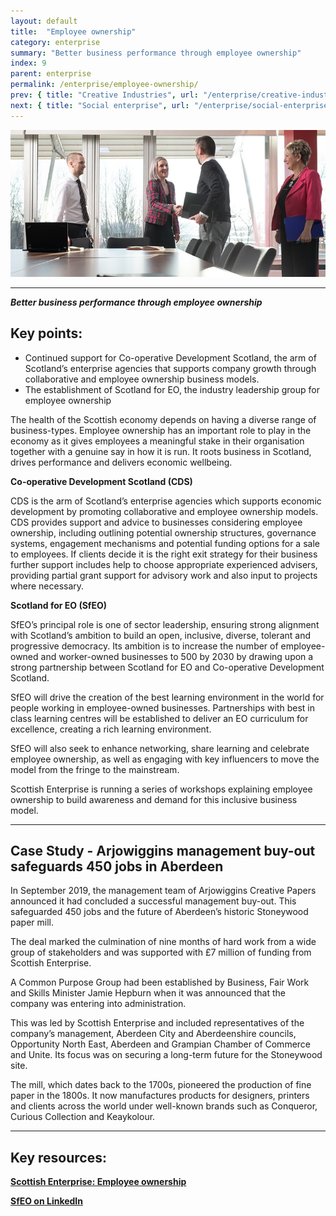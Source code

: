 ```yaml
---
layout: default
title:  "Employee ownership"
category: enterprise
summary: "Better business performance through employee ownership"
index: 9
parent: enterprise
permalink: /enterprise/employee-ownership/
prev: { title: "Creative Industries", url: "/enterprise/creative-industries/" }
next: { title: "Social enterprise", url: "/enterprise/social-enterprise/" }
---
```

![A photograph of people meeting in a board room](/assets/images/pageimages/Enterprise.13.jpg)

---
***Better business performance through employee ownership***

## Key points:

- Continued support for Co-operative Development Scotland, the arm of Scotland’s enterprise agencies that supports company growth through collaborative and employee ownership business models.
- The establishment of Scotland for EO, the industry leadership group for employee ownership

The health of the Scottish economy depends on having a diverse range of business-types.  Employee ownership has an important role to play in the economy as it gives employees a meaningful stake in their organisation together with a genuine say in how it is run. It roots business in Scotland, drives performance and delivers economic wellbeing.  

**Co-operative Development Scotland (CDS)**

CDS is the arm of Scotland’s enterprise agencies which supports economic development by promoting collaborative and employee ownership models.  CDS provides support and advice to businesses considering employee ownership, including outlining potential ownership structures, governance systems, engagement mechanisms and potential funding options for a sale to employees. If clients decide it is the right exit strategy for their business further support includes help to choose appropriate experienced advisers, providing partial grant support for advisory work and also input to projects where necessary.

**Scotland for EO (SfEO)**

SfEO’s principal role is one of sector leadership, ensuring strong alignment with Scotland’s ambition to build an open, inclusive, diverse, tolerant and progressive democracy. Its ambition is to increase the number of employee-owned and worker-owned businesses to 500 by 2030 by drawing upon a strong partnership between Scotland for EO and Co-operative Development Scotland.

SfEO will drive the creation of the best learning environment in the world for people working in employee-owned businesses.  Partnerships with best in class learning centres will be established to deliver an EO curriculum for excellence, creating a rich learning environment.

SfEO will also seek to enhance networking, share learning and celebrate employee ownership, as well as engaging with key influencers to move the model from the fringe to the mainstream.  

Scottish Enterprise is running a series of workshops explaining employee ownership to build awareness and demand for this inclusive business model.

---
## Case Study - Arjowiggins management buy-out safeguards 450 jobs in Aberdeen

In September 2019, the management team of Arjowiggins Creative Papers announced it had concluded a successful management buy-out. This safeguarded 450 jobs and the future of Aberdeen’s historic Stoneywood paper mill.  

The deal marked the culmination of nine months of hard work from a wide group of stakeholders and was supported with £7 million of funding from Scottish Enterprise.  

A Common Purpose Group had been established by Business, Fair Work and Skills Minister Jamie Hepburn when it was announced that the company was entering into administration.  

This was led by Scottish Enterprise and included representatives of the company’s management, Aberdeen City and Aberdeenshire councils, Opportunity North East, Aberdeen and Grampian Chamber of Commerce and Unite. Its focus was on securing a long-term future for the Stoneywood site.  

The mill, which dates back to the 1700s, pioneered the production of fine paper in the 1800s. It now manufactures products for designers, printers and clients across the world under well-known brands such as Conqueror, Curious Collection and Keaykolour.  

---

## Key resources:

**[Scottish Enterprise: Employee ownership](https://www.scottish-enterprise.com/support-for-businesses/business-development-and-advice/employee-ownership)**

**[SfEO on LinkedIn](https://www.linkedin.com/company/scotland-for-employee-ownership)**
